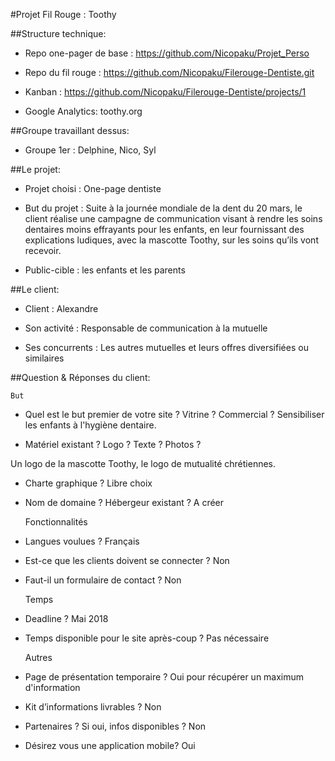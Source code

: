 #Projet Fil Rouge : Toothy


##Structure technique:

* Repo one-pager de base : https://github.com/Nicopaku/Projet_Perso

* Repo du fil rouge : https://github.com/Nicopaku/Filerouge-Dentiste.git

* Kanban : https://github.com/Nicopaku/Filerouge-Dentiste/projects/1

* Google Analytics:  toothy.org


##Groupe travaillant dessus:

*   Groupe 1er : Delphine, Nico, Syl


##Le projet:

* Projet choisi : One-page dentiste

* But du projet : Suite à la journée mondiale de la dent du 20 mars, le client réalise une campagne de communication visant à rendre les soins dentaires moins effrayants pour les enfants, en leur fournissant des explications ludiques, avec la mascotte Toothy, sur les soins qu’ils vont recevoir. 

* Public-cible : les enfants et les parents


##Le client:

* Client : Alexandre

* Son activité : Responsable de communication à la mutuelle 

* Ses concurrents : Les autres mutuelles et leurs offres diversifiées ou similaires



##Question & Réponses du client:

    But

+ Quel est le but premier de votre site ? Vitrine ? Commercial ?
Sensibiliser les enfants à l'hygiène dentaire.
      

+ Matériel existant ? Logo ? Texte ? Photos ?

Un logo de la mascotte Toothy, le logo de mutualité chrétiennes.

+ Charte graphique ?
Libre choix

+ Nom de domaine ? Hébergeur existant ?
A créer


    Fonctionnalités 
    

+ Langues voulues ? Français

+ Est-ce que les clients doivent se connecter ? Non

+ Faut-il un formulaire de contact ? Non

    Temps 

+ Deadline ? Mai 2018

+ Temps disponible pour le site après-coup ?
Pas nécessaire


    Autres

+ Page de présentation temporaire ? 
Oui pour récupérer un maximum d'information

+ Kit d’informations livrables ? 
Non
+ Partenaires ?  Si oui, infos disponibles ? 
Non

+ Désirez vous une application mobile? 
Oui


